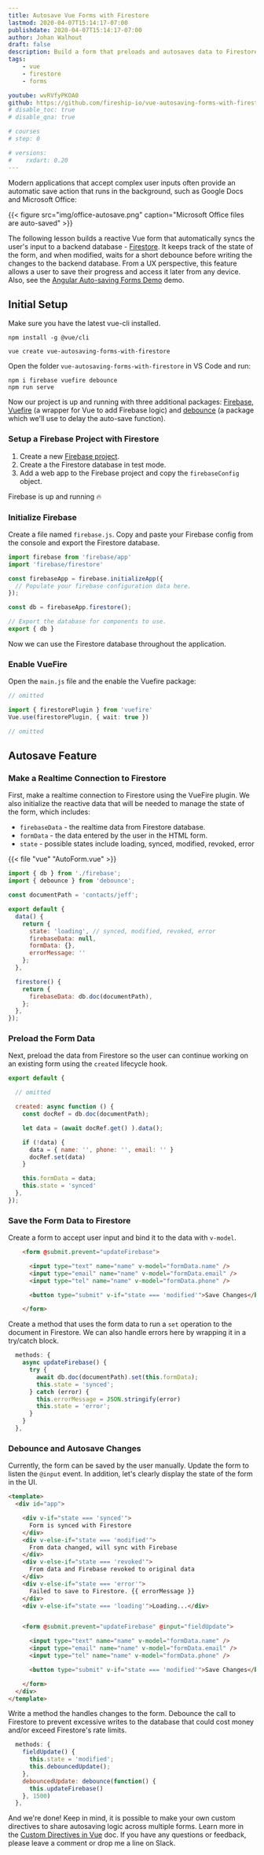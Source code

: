```yaml
---
title: Autosave Vue Forms with Firestore
lastmod: 2020-04-07T15:14:17-07:00
publishdate: 2020-04-07T15:14:17-07:00
author: Johan Walhout
draft: false
description: Build a form that preloads and autosaves data to Firestore in realtime. 
tags: 
    - vue
    - firestore
    - forms

youtube: wvRVfyPKOA0
github: https://github.com/fireship-io/vue-autosaving-forms-with-firestore
# disable_toc: true
# disable_qna: true

# courses
# step: 0

# versions:
#    rxdart: 0.20
---
```


Modern applications that accept complex user inputs often provide an automatic save action that runs in the background, such as Google Docs and Microsoft Office: 

{{< figure src="img/office-autosave.png" caption="Microsoft Office files are auto-saved" >}} 

The following lesson builds a reactive Vue form that automatically syncs the user's input to a backend database -  [Firestore](/tags/firestore). It keeps track of the state of the form, and when modified, waits for a short debounce before writing the changes to the backend database. From a UX perspective, this feature allows a user to save their progress and access it later from any device.  Also, see the [Angular Auto-saving Forms Demo](/lessons/auto-save-reactive-forms-with-firestore/) demo. 


## Initial Setup

Make sure you have the latest vue-cli installed.

```shell
npm install -g @vue/cli

vue create vue-autosaving-forms-with-firestore
```

Open the folder `vue-autosaving-forms-with-firestore` in VS Code and run:

```shell
npm i firebase vuefire debounce
npm run serve
```

Now our project is up and running with three additional packages: [Firebase](https://firebase.google.com/docs/reference/js), [Vuefire](https://vuefire.vuejs.org/) (a wrapper for Vue to add Firebase logic) and [debounce](https://www.npmjs.com/package/debounce) (a package which we'll use to delay the auto-save function).

### Setup a Firebase Project with Firestore

1. Create a new [Firebase project](https://firebase.google.com/).
2. Create a the Firestore database in test mode. 
3. Add a web app to the Firebase project and copy the `firebaseConfig` object. 

Firebase is up and running 🔥

### Initialize Firebase

Create a file named `firebase.js`. Copy and paste your Firebase config from the console and export the Firestore database. 

```typescript
import firebase from 'firebase/app'
import 'firebase/firestore'

const firebaseApp = firebase.initializeApp({
  // Populate your firebase configuration data here.
});

const db = firebaseApp.firestore();

// Export the database for components to use.
export { db }
```
Now we can use the Firestore database throughout the application. 

### Enable VueFire

Open the `main.js` file and the enable the Vuefire package:

```typescript
// omitted

import { firestorePlugin } from 'vuefire'
Vue.use(firestorePlugin, { wait: true })

// omitted
```

## Autosave Feature

### Make a Realtime Connection to Firestore

First, make a realtime connection to Firestore using the VueFire plugin. We also initialize the reactive data that will be needed to manage the state of the form, which includes: 

- `firebaseData` - the realtime data from Firestore database.
- `formData` - the data entered by the user in the HTML form.
- `state` - possible states include loading, synced, modified, revoked, error

{{< file "vue" "AutoForm.vue" >}}
```js
import { db } from './firebase';
import { debounce } from 'debounce';

const documentPath = 'contacts/jeff';

export default {
  data() {
    return {
      state: 'loading', // synced, modified, revoked, error
      firebaseData: null,
      formData: {},
      errorMessage: ''
    };
  },

  firestore() {
    return {
      firebaseData: db.doc(documentPath),
    };
  },
});
```

### Preload the Form Data

Next, preload the data from Firestore so the user can continue working on an existing form using the `created` lifecycle hook. 

```js
export default {

  // omitted

  created: async function () {
    const docRef = db.doc(documentPath);

    let data = (await docRef.get() ).data();

    if (!data) {
      data = { name: '', phone: '', email: '' }
      docRef.set(data)
    }

    this.formData = data;
    this.state = 'synced'
  },
});
```

### Save the Form Data to Firestore

Create a form to accept user input and bind it to the data with `v-model`. 

```html
    <form @submit.prevent="updateFirebase">

      <input type="text" name="name" v-model="formData.name" />
      <input type="email" name="name" v-model="formData.email" />
      <input type="tel" name="name" v-model="formData.phone" />

      <button type="submit" v-if="state === 'modified'">Save Changes</button>

    </form>
```

Create a method that uses the form data to run a `set` operation to the document in Firestore. We can also handle errors here by wrapping it in a try/catch block. 


```js
  methods: {
    async updateFirebase() {
      try {
        await db.doc(documentPath).set(this.formData);
        this.state = 'synced';
      } catch (error) {
        this.errorMessage = JSON.stringify(error)
        this.state = 'error';
      }
    }
  },
```

### Debounce and Autosave Changes

Currently, the form can be saved by the user manually. Update the form to listen the `@input` event. In addition, let's clearly display the state of the form in the UI. 



```html
<template>
  <div id="app">

    <div v-if="state === 'synced'">
      Form is synced with Firestore
    </div>
    <div v-else-if="state === 'modified'">
      From data changed, will sync with Firebase
    </div>
    <div v-else-if="state === 'revoked'">
      From data and Firebase revoked to original data
    </div>
    <div v-else-if="state === 'error'">
      Failed to save to Firestore. {{ errorMessage }}
    </div>
    <div v-else-if="state === 'loading'">Loading...</div>


    <form @submit.prevent="updateFirebase" @input="fieldUpdate">

      <input type="text" name="name" v-model="formData.name" />
      <input type="email" name="name" v-model="formData.email" />
      <input type="tel" name="name" v-model="formData.phone" />

      <button type="submit" v-if="state === 'modified'">Save Changes</button>

    </form>
  </div>
</template>
```

Write a method the handles changes to the form. Debounce the call to Firestore to prevent excessive writes to the database that could cost money and/or exceed Firestore's rate limits. 

```js
  methods: {
    fieldUpdate() {
      this.state = 'modified';
      this.debouncedUpdate();
    },
    debouncedUpdate: debounce(function() {
      this.updateFirebase()
    }, 1500)
  },
```

And we're done! Keep in mind, it is possible to make your own custom directives to share autosaving logic across multiple forms. Learn more in the [Custom Directives in Vue](https://vuejs.org/v2/guide/custom-directive.html) doc. If you have any questions or feedback, please leave a comment or drop me a line on Slack.